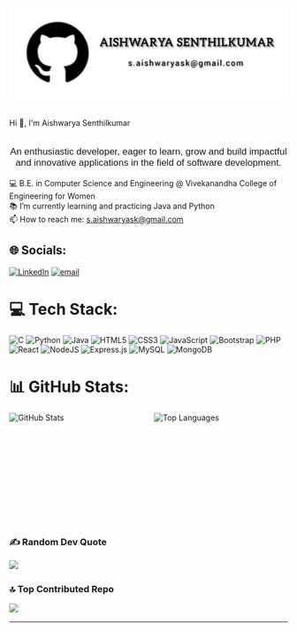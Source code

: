 <div align="center">
  <img src="https://github.com/Aishwarya7S/Aishwarya7S/blob/82f9fe2d4983b71cefe29297d688716492670116/Github_pic.jpeg" alt="logo">
</div>
<br>

Hi 👋, I'm Aishwarya Senthilkumar<br><br>

<p style="font-family: 'Arial', sans-serif; font-size: 17px; text-align: center;">
  An enthusiastic developer, eager to learn, grow and build impactful and innovative applications in the field of software development.<br>
</p>

💻 B.E. in Computer Science and Engineering @ Vivekanandha College of Engineering for Women<br>
📚 I’m currently learning and practicing Java and Python<br>
📫 How to reach me: s.aishwaryask@gmail.com


## 🌐 Socials:
[![LinkedIn](https://img.shields.io/badge/LinkedIn-%230077B5.svg?logo=linkedin&logoColor=white)](https://linkedin.com/in/Aishwarya7S) [![email](https://img.shields.io/badge/Email-D14836?logo=gmail&logoColor=white)](mailto:s.aishwaryask@gmail.com) 

# 💻 Tech Stack:
![C](https://img.shields.io/badge/c-%2300599C.svg?style=for-the-badge&logo=c&logoColor=white)
![Python](https://img.shields.io/badge/python-3670A0?style=for-the-badge&logo=python&logoColor=ffdd54)
![Java](https://img.shields.io/badge/java-%23ED8B00.svg?style=for-the-badge&logo=openjdk&logoColor=white)
![HTML5](https://img.shields.io/badge/html5-%23E34F26.svg?style=for-the-badge&logo=html5&logoColor=white)
![CSS3](https://img.shields.io/badge/css3-%231572B6.svg?style=for-the-badge&logo=css3&logoColor=white)
![JavaScript](https://img.shields.io/badge/javascript-%23323330.svg?style=for-the-badge&logo=javascript&logoColor=%23F7DF1E)
![Bootstrap](https://img.shields.io/badge/bootstrap-%238511FA.svg?style=for-the-badge&logo=bootstrap&logoColor=white)
![PHP](https://img.shields.io/badge/php-%23777BB4.svg?style=for-the-badge&logo=php&logoColor=white)
![React](https://img.shields.io/badge/react-%2320232a.svg?style=for-the-badge&logo=react&logoColor=%2361DAFB)
![NodeJS](https://img.shields.io/badge/node.js-6DA55F?style=for-the-badge&logo=node.js&logoColor=white)
![Express.js](https://img.shields.io/badge/express.js-%23404d59.svg?style=for-the-badge&logo=express&logoColor=%2361DAFB)
![MySQL](https://img.shields.io/badge/mysql-4479A1.svg?style=for-the-badge&logo=mysql&logoColor=white)
![MongoDB](https://img.shields.io/badge/MongoDB-%234ea94b.svg?style=for-the-badge&logo=mongodb&logoColor=white)

# 📊 GitHub Stats:
<div style="display: flex; justify-content: space-between; gap: 20px; max-width: 700px; margin: auto;">
  <img 
    src="https://github-readme-stats.vercel.app/api?username=Aishwarya7S&theme=github_dark&hide_border=false&include_all_commits=false&count_private=false" 
    alt="GitHub Stats" 
    style="width: 49%; height: 200px; object-fit: cover; display: inline-block;"
  />
  <img 
    src="https://github-readme-stats.vercel.app/api/top-langs/?username=Aishwarya7S&theme=github_dark&hide_border=false&include_all_commits=false&count_private=false&layout=compact" 
    alt="Top Languages" 
    style="width: 49%; height: 200px; object-fit: cover; display: inline-block;"
  />
</div>


### ✍️ Random Dev Quote
![](https://quotes-github-readme.vercel.app/api?type=horizontal&theme=tokyonight)

### 🔝 Top Contributed Repo
![](https://github-contributor-stats.vercel.app/api?username=Aishwarya7S&limit=5&theme=radical&combine_all_yearly_contributions=true)

---
